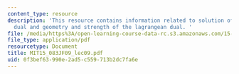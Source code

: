```yaml
---
content_type: resource
description: 'This resource contains information related to solution of lagrangean
  dual and geometry and strength of the lagrangean dual. '
file: /media/https%3A/open-learning-course-data-rc.s3.amazonaws.com/15-083j-integer-programming-and-combinatorial-optimization-fall-2009/0f3bef63990e2ad5c559713b2dc7fa6e_MIT15_083JF09_lec09.pdf
file_type: application/pdf
resourcetype: Document
title: MIT15_083JF09_lec09.pdf
uid: 0f3bef63-990e-2ad5-c559-713b2dc7fa6e
---
```

